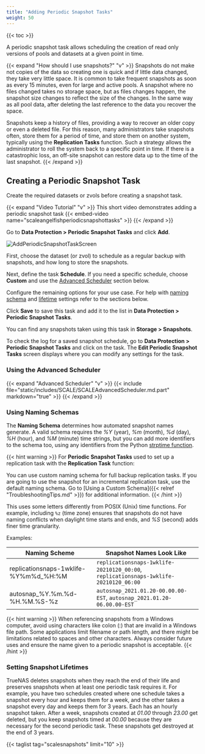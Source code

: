 ```yaml
---
title: "Adding Periodic Snapshot Tasks"
weight: 50
---
```


{{< toc >}}

A periodic snapshot task allows scheduling the creation of read only versions of pools and datasets at a given point in time.

{{< expand "How should I use snapshots?" "v" >}}
Snapshots do not make not copies of the data so creating one is quick and if little data changed, they take very little space.
It is common to take frequent snapshots as soon as every 15 minutes, even for large and active pools.
A snapshot where no files changed takes no storage space, but as files changes happen, the snapshot size changes to reflect the size of the changes.
In the same way as all pool data, after deleting the last reference to the data you recover the space.

Snapshots keep a history of files, providing a way to recover an older copy or even a deleted file.
For this reason, many administrators take snapshots often, store them for a period of time, and store them on another system, typically using the **Replication Tasks** function.
Such a strategy allows the administrator to roll the system back to a specific point in time.
If there is a catastrophic loss, an off-site snapshot can restore data up to the time of the last snapshot.
{{< /expand >}}

## Creating a Periodic Snapshot Task

Create the required datasets or zvols before creating a snapshot task.

{{< expand "Video Tutorial" "v" >}}
This short video demonstrates adding a periodic snapshot task {{< embed-video name="scaleangelfishperiodicsnapshottasks" >}}
{{< /expand >}} 

Go to **Data Protection > Periodic Snapshot Tasks** and click **Add**.

![AddPeriodicSnapshotTaskScreen](/images/SCALE/22.02/AddPeriodicSnapshotTaskScreen.png "Add Periodic Snapshot Task")

First, choose the dataset (or zvol) to schedule as a regular backup with snapshots, and how long to store the snapshots.

Next, define the task **Schedule**.
If you need a specific schedule, choose **Custom** and use the [Advanced Scheduler](#using-the-advanced-scheduler) section below.

Configure the remaining options for your use case. 
For help with [naming schema](#using-naming-schemas) and [lifetime](#setting-snapshot-lifetimes) settings refer to the sections below.

Click **Save** to save this task and add it to the list in **Data Protection > Periodic Snapshot Tasks**.

You can find any snapshots taken using this task in **Storage > Snapshots**.

To check the log for a saved snapshot schedule, go to **Data Protection > Periodic Snapshot Tasks** and click on the task. The **Edit Periodic Snapshot Tasks** screen displays where you can modify any settings for the task.

### Using the Advanced Scheduler
{{< expand "Advanced Scheduler" "v" >}}
{{< include file="static/includes/SCALE/SCALEAdvancedScheduler.md.part" markdown="true" >}}
{{< /expand >}}

### Using Naming Schemas

The **Naming Schema** determines how automated snapshot names generate.
A valid schema requires the *%Y* (year), *%m* (month), *%d* (day), *%H* (hour), and *%M* (minute) time strings, but you can add more identifiers to the schema too, using any identifiers from the Python [strptime function](https://docs.python.org/3/library/datetime.html#strftime-and-strptime-behavior).

{{< hint warning >}}
For **Periodic Snapshot Tasks** used to set up a replication task with the **Replication Task** function:

You can use custom naming schema for full backup replication tasks. If you are going to use the snapshot for an incremental replication task, use the default naming schema. Go to [Using a Custom Schema]({{< relref "TroubleshootingTips.md" >}}) for additional information.
{{< /hint >}}

This uses some letters differently from POSIX (Unix) time functions.
For example, including `%z` (time zone) ensures that snapshots do not have naming conflicts when daylight time starts and ends, and *%S* (second) adds finer time granularity.

Examples: 

| Naming Scheme | Snapshot Names Look Like |
|---------------|--------------------------|
| replicationsnaps-1wklife-%Y%m%d_%H:%M | `replicationsnaps-1wklife-20210120_00:00`, `replicationsnaps-1wklife-20210120_06:00` |
| autosnap_%Y.%m.%d-%H.%M.%S-%z | `autosnap_2021.01.20-00.00.00-EST`, `autosnap_2021.01.20-06.00.00-EST` |

{{< hint warning >}}
When referencing snapshots from a Windows computer, avoid using characters like colon (:) that are invalid in a Windows file path.
Some applications limit filename or path length, and there might be limitations related to spaces and other characters.
Always consider future uses and ensure the name given to a periodic snapshot is acceptable.
{{< /hint >}}

### Setting Snapshot Lifetimes

TrueNAS deletes snapshots when they reach the end of their life and preserves snapshots when at least one periodic task requires it.
For example, you have two schedules created where one schedule takes a snapshot every hour and keeps them for a week, and the other takes a snapshot every day and keeps them for 3 years.
Each has an hourly snapshot taken.
After a week, snapshots created at *01.00* through *23.00* get deleted, but you keep snapshots timed at *00.00* because they are necessary for the second periodic task. 
These snapshots get destroyed at the end of 3 years.

{{< taglist tag="scalesnapshots" limit="10" >}}
